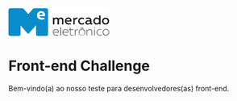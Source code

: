 <img src="me.svg" width="200" alt="ME">

# Front-end Challenge

Bem-vindo(a) ao nosso teste para desenvolvedores(as) front-end.


<!-- # testeme-marcosbrito

## Project setup
```
yarn install
```

### Compiles and hot-reloads for development
```
yarn serve
```

### Compiles and minifies for production
```
yarn build
```

### Lints and fixes files
```
yarn lint
```

### Customize configuration
See [Configuration Reference](https://cli.vuejs.org/config/). -->
